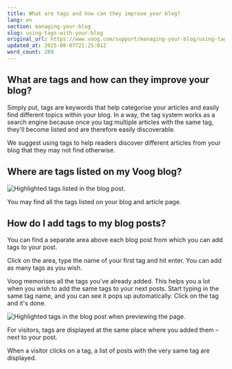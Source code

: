 ```yaml
---
title: What are tags and how can they improve your blog?
lang: en
section: managing-your-blog
slug: using-tags-with-your-blog
original_url: https://www.voog.com/support/managing-your-blog/using-tags-with-your-blog
updated_at: 2025-08-07T21:25:01Z
word_count: 289
---
```

## What are tags and how can they improve your blog?

Simply put, tags are keywords that help categorise your articles and easily find different topics within your blog. In a way, the tag system works as a search engine because once you tag multiple articles with the same tag, they'll become listed and are therefore easily discoverable.

We suggest using tags to help readers discover different articles from your blog that they may not find otherwise.

## Where are tags listed on my Voog blog?

![Highlighted tags listed in the blog post.](https://media.voog.com/0000/0036/2183/photos/Blogs4-1_block.png "Highlighted tags listed in the blog post.")

You may find all the tags listed on your blog and article page.

## How do I add tags to my blog posts?

You can find a separate area above each blog post from which you can add tags to your post.

Click on the area, type the name of your first tag and hit enter. You can add as many tags as you wish.

Voog memorises all the tags you've already added. This helps you a lot when you wish to add the same tags to your next posts. Start typing in the same tag name, and you can see it pops up automatically. Click on the tag and it's done.

![Highlighted tags in the blog post when previewing the page.](https://media.voog.com/0000/0036/2183/photos/Blogs4-2n_block.png "Highlighted tags in the blog post when previewing the page.")

For visitors, tags are displayed at the same place where you added them – next to your post.

When a visitor clicks on a tag, a list of posts with the very same tag are displayed.
